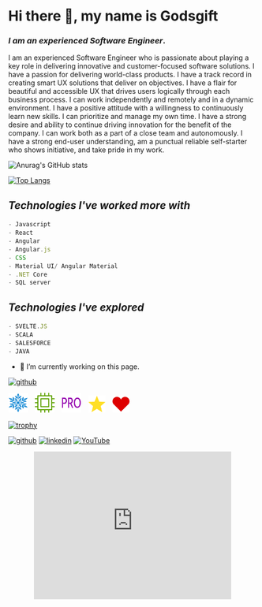

#                            Hi there 👋, my name is Godsgift


### *I am an experienced Software Engineer*.


I am an experienced Software Engineer who is passionate about playing a key role in delivering innovative and customer-focused software solutions.
I have a passion for delivering world-class products.
I have a track record in creating smart UX solutions that deliver on objectives.
I have a flair for beautiful and accessible UX that drives users logically through each business process.
I can work independently and remotely and in a dynamic environment.
I have a positive attitude with a willingness to continuously learn new skills.
I can prioritize and manage my own time.
I have a strong desire and ability to continue driving innovation for the benefit of the company.
I can work both as a part of a close team and autonomously.
I have a strong end-user understanding, am a punctual reliable self-starter who shows initiative, and take pride in my work.

![Anurag's GitHub stats](https://github-readme-stats.vercel.app/api?username=giftakari&show_icons=true&count_private=true&theme=radical&count_all_commits=true&langs_count=true&include_all_commits=true)


[![Top Langs](https://github-readme-stats.vercel.app/api/top-langs/?username=giftakari&layout=compact&count_private=true&theme=radical&include_all_commits=true&show_icons)](https://github.com/anuraghazra/github-readme-stats)




## *Technologies I've worked more with*
```js
- Javascript
- React
- Angular
- Angular.js
- CSS 
- Material UI/ Angular Material
- .NET Core 
- SQL server 
```

## *Technologies I've explored* 

```js
- SVELTE.JS
- SCALA
- SALESFORCE 
- JAVA

```
- 🔭 I’m currently working on this page. 

[<img src='https://cdn.jsdelivr.net/npm/simple-icons@3.0.1/icons/github.svg' alt='github' height='40'>](https://github.com/giftakari)  

<a href='https://archiveprogram.github.com/'><img src='https://raw.githubusercontent.com/acervenky/animated-github-badges/master/assets/acbadge.gif' width='40' height='40'></a> <a href='https://docs.github.com/en/developers'><img src='https://raw.githubusercontent.com/acervenky/animated-github-badges/master/assets/devbadge.gif' width='40' height='40'></a> <a href='https://github.com/pricing'><img src='https://raw.githubusercontent.com/acervenky/animated-github-badges/master/assets/pro.gif' width='40' height='40'></a> <a href='https://stars.github.com/'><img src='https://raw.githubusercontent.com/acervenky/animated-github-badges/master/assets/starbadge.gif' width='35' height='35'></a> <a href='https://docs.github.com/en/github/supporting-the-open-source-community-with-github-sponsors'><img src='https://raw.githubusercontent.com/acervenky/animated-github-badges/master/assets/sponsorbadge.gif' width='35' height='35'></a> 

[![trophy](https://github-profile-trophy.vercel.app/?username=giftakari)](https://github.com/ryo-ma/github-profile-trophy)



[<img src='https://cdn.jsdelivr.net/npm/simple-icons@3.0.1/icons/github.svg' alt='github' height='40'>](https://github.com/giftakari)  [<img src='https://cdn.jsdelivr.net/npm/simple-icons@3.0.1/icons/linkedin.svg' alt='linkedin' height='40'>](https://www.linkedin.com/in/👑-godsgift-akari-9951b05b/)  [<img src='https://cdn.jsdelivr.net/npm/simple-icons@3.0.1/icons/youtube.svg' alt='YouTube' height='40'>](https://www.youtube.com/channel/UCnGxZBUA1ENEgH0aIcw3LlA)  




<p align="center"><iframe width="400" height="300" src="https://www.youtube.com/embed/Sy6KRAitsIQ" title="YouTube video player" frameborder="0" allow="accelerometer; autoplay; clipboard-write; encrypted-media; gyroscope; picture-in-picture" allowfullscreen></iframe></p>

